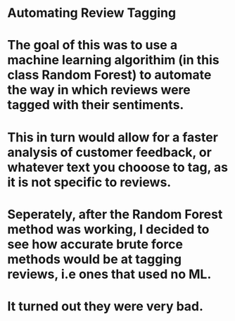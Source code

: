 # Automating Review Tagging
# The goal of this was to use a machine learning algorithim (in this class Random Forest) to automate the way in which reviews were tagged with their sentiments. 
# This in turn would allow for a faster analysis of customer feedback, or whatever text you chooose to tag, as it is not specific to reviews. 

# Seperately, after the Random Forest method was working, I decided to see how accurate brute force methods would be at tagging reviews, i.e ones that used no ML.
# It turned out they were very bad. 
